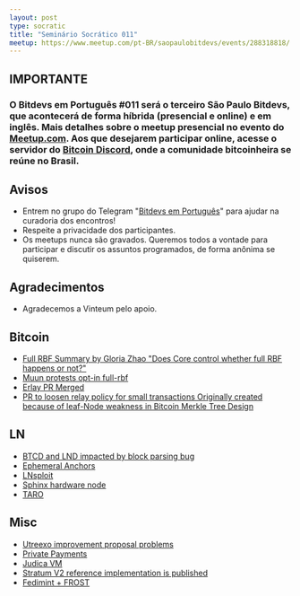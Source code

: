 ```yaml
---
layout: post
type: socratic
title: "Seminário Socrático 011"
meetup: https://www.meetup.com/pt-BR/saopaulobitdevs/events/288318818/
---
```


## IMPORTANTE   

### O Bitdevs em Português #011 será o terceiro São Paulo Bitdevs, que acontecerá de forma híbrida (presencial e online) e em inglês. Mais detalhes sobre o meetup presencial no evento do [Meetup.com](https://www.meetup.com/pt-BR/bitdevsemportugues/events/286886353/). Aos que desejarem participar online, acesse o servidor do  [Bitcoin Discord](https://discord.bitcoinheiros.com/), onde a comunidade bitcoinheira se reúne no Brasil.

## Avisos

- Entrem no grupo do Telegram "[Bitdevs em Português](https://t.me/joinchat/lHusQ1bV9fUyNDY5)" para ajudar na curadoria dos encontros!
- Respeite a privacidade dos participantes. 
- Os meetups nunca são gravados. Queremos todos a vontade para participar e discutir os assuntos programados, de forma anônima se quiserem.

## Agradecimentos

- Agradecemos a Vinteum pelo apoio.

## Bitcoin

- [Full RBF Summary by Gloria Zhao "Does Core control whether full RBF happens or not?"](https://github.com/glozow/bitcoin-notes/blob/full-rbf/full-rbf.md)
- [Muun protests opt-in full-rbf](https://lists.linuxfoundation.org/pipermail/bitcoin-dev/2022-October/020980.html)
- [Erlay PR Merged](https://github.com/bitcoin/bitcoin/pull/23443)
- [PR to loosen relay policy for small transactions Originally created because of leaf-Node weakness in Bitcoin Merkle Tree Design](https://bitslog.com/2018/06/09/leaf-node-weakness-in-bitcoin-merkle-tree-design/)

## LN

- [BTCD and LND impacted by block parsing bug](https://twitter.com/brqgoo/status/1579216353780957185)
- [Ephemeral Anchors](https://lists.linuxfoundation.org/pipermail/bitcoin-dev/2022-October/021036.html)
- [LNsploit](https://www.nakamoto.codes/BitcoinDevShop/LNsploit)
- [Sphinx hardware node](https://twitter.com/sphinx_chat/status/1571974701098074112)
- [TARO](https://lightning.engineering/posts/2022-9-28-taro-launch/)

## Misc

- [Utreexo improvement proposal problems](https://blog.bitmex.com/erroneous-findings-in-merkle-trees-optimized-for-stateless-clients-in-bitcoin/)
- [Private Payments](https://github.com/bitcoin/bips/blob/master/bip-0351.mediawiki)
- [Judica VM](https://github.com/judica-org/judica-vm)
- [Stratum V2 reference implementation is published](https://twitter.com/StratumV2/status/1579805619351326722)
- [Fedimint + FROST](https://bitcoinmagazine.com/technical/taproot-and-frost-improve-bitcoin-privacy)
